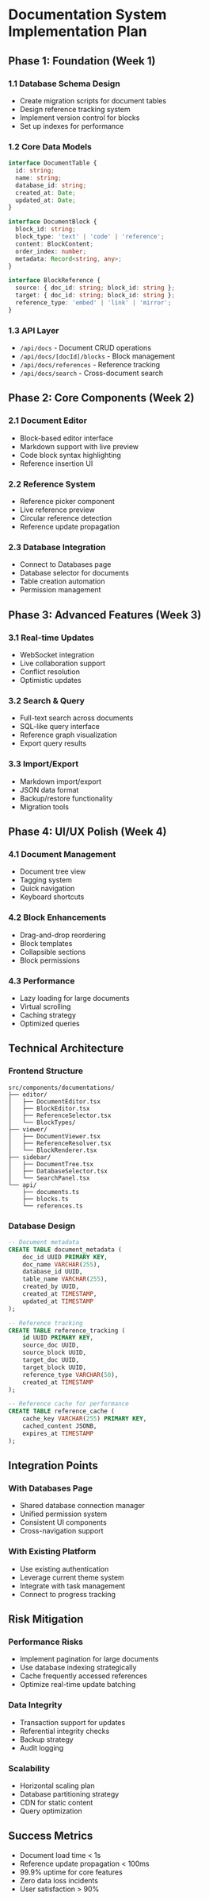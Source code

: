 # Documentation System Implementation Plan

## Phase 1: Foundation (Week 1)

### 1.1 Database Schema Design
- Create migration scripts for document tables
- Design reference tracking system
- Implement version control for blocks
- Set up indexes for performance

### 1.2 Core Data Models
```typescript
interface DocumentTable {
  id: string;
  name: string;
  database_id: string;
  created_at: Date;
  updated_at: Date;
}

interface DocumentBlock {
  block_id: string;
  block_type: 'text' | 'code' | 'reference';
  content: BlockContent;
  order_index: number;
  metadata: Record<string, any>;
}

interface BlockReference {
  source: { doc_id: string; block_id: string };
  target: { doc_id: string; block_id: string };
  reference_type: 'embed' | 'link' | 'mirror';
}
```

### 1.3 API Layer
- `/api/docs` - Document CRUD operations
- `/api/docs/[docId]/blocks` - Block management
- `/api/docs/references` - Reference tracking
- `/api/docs/search` - Cross-document search

## Phase 2: Core Components (Week 2)

### 2.1 Document Editor
- Block-based editor interface
- Markdown support with live preview
- Code block syntax highlighting
- Reference insertion UI

### 2.2 Reference System
- Reference picker component
- Live reference preview
- Circular reference detection
- Reference update propagation

### 2.3 Database Integration
- Connect to Databases page
- Database selector for documents
- Table creation automation
- Permission management

## Phase 3: Advanced Features (Week 3)

### 3.1 Real-time Updates
- WebSocket integration
- Live collaboration support
- Conflict resolution
- Optimistic updates

### 3.2 Search & Query
- Full-text search across documents
- SQL-like query interface
- Reference graph visualization
- Export query results

### 3.3 Import/Export
- Markdown import/export
- JSON data format
- Backup/restore functionality
- Migration tools

## Phase 4: UI/UX Polish (Week 4)

### 4.1 Document Management
- Document tree view
- Tagging system
- Quick navigation
- Keyboard shortcuts

### 4.2 Block Enhancements
- Drag-and-drop reordering
- Block templates
- Collapsible sections
- Block permissions

### 4.3 Performance
- Lazy loading for large documents
- Virtual scrolling
- Caching strategy
- Optimized queries

## Technical Architecture

### Frontend Structure
```
src/components/documentations/
├── editor/
│   ├── DocumentEditor.tsx
│   ├── BlockEditor.tsx
│   ├── ReferenceSelector.tsx
│   └── BlockTypes/
├── viewer/
│   ├── DocumentViewer.tsx
│   ├── ReferenceResolver.tsx
│   └── BlockRenderer.tsx
├── sidebar/
│   ├── DocumentTree.tsx
│   ├── DatabaseSelector.tsx
│   └── SearchPanel.tsx
└── api/
    ├── documents.ts
    ├── blocks.ts
    └── references.ts
```

### Database Design
```sql
-- Document metadata
CREATE TABLE document_metadata (
    doc_id UUID PRIMARY KEY,
    doc_name VARCHAR(255),
    database_id UUID,
    table_name VARCHAR(255),
    created_by UUID,
    created_at TIMESTAMP,
    updated_at TIMESTAMP
);

-- Reference tracking
CREATE TABLE reference_tracking (
    id UUID PRIMARY KEY,
    source_doc UUID,
    source_block UUID,
    target_doc UUID,
    target_block UUID,
    reference_type VARCHAR(50),
    created_at TIMESTAMP
);

-- Reference cache for performance
CREATE TABLE reference_cache (
    cache_key VARCHAR(255) PRIMARY KEY,
    cached_content JSONB,
    expires_at TIMESTAMP
);
```

## Integration Points

### With Databases Page
- Shared database connection manager
- Unified permission system
- Consistent UI components
- Cross-navigation support

### With Existing Platform
- Use existing authentication
- Leverage current theme system
- Integrate with task management
- Connect to progress tracking

## Risk Mitigation

### Performance Risks
- Implement pagination for large documents
- Use database indexing strategically
- Cache frequently accessed references
- Optimize real-time update batching

### Data Integrity
- Transaction support for updates
- Referential integrity checks
- Backup strategy
- Audit logging

### Scalability
- Horizontal scaling plan
- Database partitioning strategy
- CDN for static content
- Query optimization

## Success Metrics
- Document load time < 1s
- Reference update propagation < 100ms
- 99.9% uptime for core features
- Zero data loss incidents
- User satisfaction > 90%